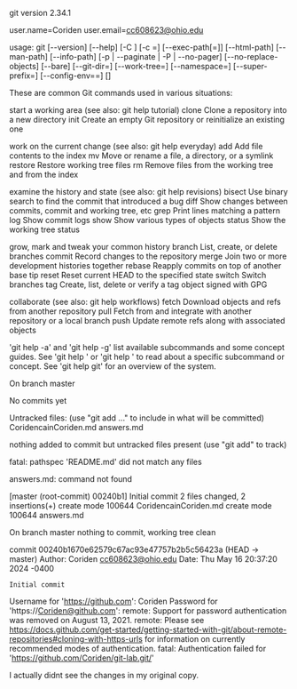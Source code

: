 git version 2.34.1

user.name=Coriden
user.email=cc608623@ohio.edu

usage: git [--version] [--help] [-C <path>] [-c <name>=<value>]
           [--exec-path[=<path>]] [--html-path] [--man-path] [--info-path]
           [-p | --paginate | -P | --no-pager] [--no-replace-objects] [--bare]
           [--git-dir=<path>] [--work-tree=<path>] [--namespace=<name>]
           [--super-prefix=<path>] [--config-env=<name>=<envvar>]
           <command> [<args>]

These are common Git commands used in various situations:

start a working area (see also: git help tutorial)
   clone     Clone a repository into a new directory
   init      Create an empty Git repository or reinitialize an existing one

work on the current change (see also: git help everyday)
   add       Add file contents to the index
   mv        Move or rename a file, a directory, or a symlink
   restore   Restore working tree files
   rm        Remove files from the working tree and from the index

examine the history and state (see also: git help revisions)
   bisect    Use binary search to find the commit that introduced a bug
   diff      Show changes between commits, commit and working tree, etc
   grep      Print lines matching a pattern
   log       Show commit logs
   show      Show various types of objects
   status    Show the working tree status

grow, mark and tweak your common history
   branch    List, create, or delete branches
   commit    Record changes to the repository
   merge     Join two or more development histories together
   rebase    Reapply commits on top of another base tip
   reset     Reset current HEAD to the specified state
   switch    Switch branches
   tag       Create, list, delete or verify a tag object signed with GPG

collaborate (see also: git help workflows)
   fetch     Download objects and refs from another repository
   pull      Fetch from and integrate with another repository or a local branch
   push      Update remote refs along with associated objects

'git help -a' and 'git help -g' list available subcommands and some
concept guides. See 'git help <command>' or 'git help <concept>'
to read about a specific subcommand or concept.
See 'git help git' for an overview of the system.

On branch master

No commits yet

Untracked files:
  (use "git add <file>..." to include in what will be committed)
        CoridencainCoriden.md
        answers.md

nothing added to commit but untracked files present (use "git add" to track)

fatal: pathspec 'README.md' did not match any files

answers.md: command not found

[master (root-commit) 00240b1] Initial commit
 2 files changed, 2 insertions(+)
 create mode 100644 CoridencainCoriden.md
 create mode 100644 answers.md

 On branch master
nothing to commit, working tree clean

commit 00240b1670e62579c67ac93e47757b2b5c56423a (HEAD -> master)
Author: Coriden <cc608623@ohio.edu>
Date:   Thu May 16 20:37:20 2024 -0400

    Initial commit

Username for 'https://github.com': Coriden
Password for 'https://Coriden@github.com':
remote: Support for password authentication was removed on August 13, 2021.
remote: Please see https://docs.github.com/get-started/getting-started-with-git/about-remote-repositories#cloning-with-https-urls for information on currently recommended modes of authentication.
fatal: Authentication failed for 'https://github.com/Coriden/git-lab.git/'


I actually didnt see the changes in my original copy.
